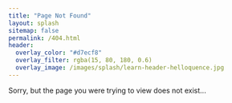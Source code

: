 ```yaml
---
title: "Page Not Found"
layout: splash
sitemap: false
permalink: /404.html
header: 
  overlay_color: "#d7ecf8"
  overlay_filter: rgba(15, 80, 180, 0.6)
  overlay_image: /images/splash/learn-header-helloquence.jpg
---
```


Sorry, but the page you were trying to view does not exist...
